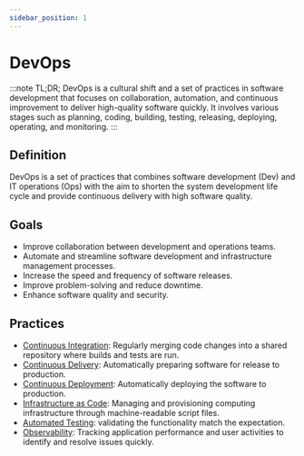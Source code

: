 ```yaml
---
sidebar_position: 1
---
```


# DevOps

:::note TL;DR;
 DevOps is a cultural shift and a set of practices in software development that focuses on collaboration, automation, and continuous improvement to deliver high-quality software quickly. It involves various stages such as planning, coding, building, testing, releasing, deploying, operating, and monitoring.
:::

## Definition

DevOps is a set of practices that combines software development (Dev) and IT operations (Ops) with the aim to shorten the system development life cycle and provide continuous delivery with high software quality.

## Goals

- Improve collaboration between development and operations teams.
- Automate and streamline software development and infrastructure management processes.
- Increase the speed and frequency of software releases.
- Improve problem-solving and reduce downtime.
- Enhance software quality and security.

## Practices

- [Continuous Integration](/docs/devops/continuous-integration): Regularly merging code changes into a shared repository where builds and tests are run.
- [Continuous Delivery](/docs/devops/continuous-delivery): Automatically preparing software for release to production.
- [Continuous Deployment](/docs/devops/continuous-deployment): Automatically deploying the software to production.
- [Infrastructure as Code](/docs/devops/infrastructure-as-code): Managing and provisioning computing infrastructure through machine-readable script files.
- [Automated Testing](/docs/devops/automated-testing): validating the functionality match the expectation.
- [Observability](/docs/devopsobservability): Tracking application performance and user activities to identify and resolve issues quickly.
